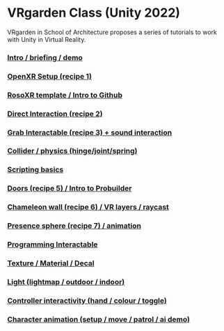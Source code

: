 # VRgarden Class (Unity 2022)

VRgarden in School of Architecture proposes a series of tutorials to work with Unity in Virtual Reality. 

### [Intro / briefing / demo](VRgarden_basics.md)
### [OpenXR Setup (recipe 1)](VRgarden_basics.md)
### [RosoXR template / Intro to Github](VRgarden_basics.md)
### [Direct Interaction (recipe 2)](VRgarden_basics.md)
### [Grab Interactable (recipe 3) + sound interaction](VRgarden_basics.md)
### [Collider / physics (hinge/joint/spring)](VRgarden_basics.md)
### [Scripting basics](VRgarden_basics.md)
### [Doors (recipe 5) / Intro to Probuilder](VRgarden_basics.md)
### [Chameleon wall (recipe 6) / VR layers / raycast](VRgarden_basics.md)
### [Presence sphere (recipe 7) / animation](VRgarden_basics.md)
### [Programming Interactable](VRgarden_basics.md)
### [Texture / Material / Decal](VRgarden_basics.md)
### [Light (lightmap / outdoor / indoor)](VRgarden_basics.md)
### [Controller interactivity (hand / colour / toggle)](VRgarden_basics.md)
### [Character animation (setup / move / patrol / ai demo)](VRgarden_basics.md)
